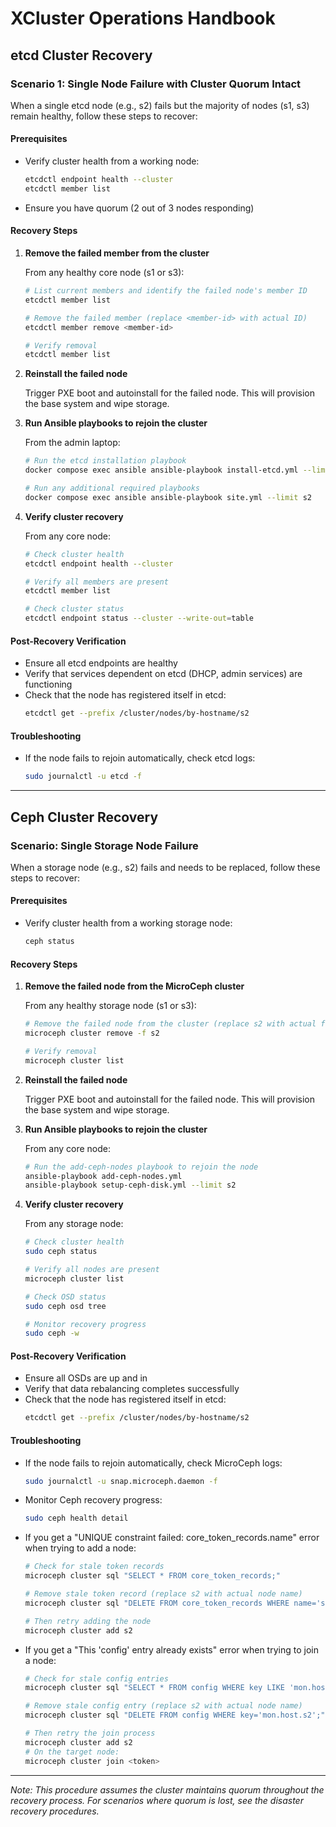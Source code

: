 # XCluster Operations Handbook

## etcd Cluster Recovery

### Scenario 1: Single Node Failure with Cluster Quorum Intact

When a single etcd node (e.g., s2) fails but the majority of nodes (s1, s3) remain healthy, follow these steps to recover:

#### Prerequisites
- Verify cluster health from a working node:
  ```bash
  etcdctl endpoint health --cluster
  etcdctl member list
  ```
- Ensure you have quorum (2 out of 3 nodes responding)

#### Recovery Steps

1. **Remove the failed member from the cluster**
   
   From any healthy core node (s1 or s3):
   ```bash
   # List current members and identify the failed node's member ID
   etcdctl member list
   
   # Remove the failed member (replace <member-id> with actual ID)
   etcdctl member remove <member-id>
   
   # Verify removal
   etcdctl member list
   ```

2. **Reinstall the failed node**
   
   Trigger PXE boot and autoinstall for the failed node.  This will provision the base system and wipe storage.

3. **Run Ansible playbooks to rejoin the cluster**
   
   From the admin laptop:
   ```bash
   # Run the etcd installation playbook
   docker compose exec ansible ansible-playbook install-etcd.yml --limit s2
   
   # Run any additional required playbooks
   docker compose exec ansible ansible-playbook site.yml --limit s2
   ```

4. **Verify cluster recovery**
   
   From any core node:
   ```bash
   # Check cluster health
   etcdctl endpoint health --cluster
   
   # Verify all members are present
   etcdctl member list
   
   # Check cluster status
   etcdctl endpoint status --cluster --write-out=table
   ```

#### Post-Recovery Verification

- Ensure all etcd endpoints are healthy
- Verify that services dependent on etcd (DHCP, admin services) are functioning
- Check that the node has registered itself in etcd:
  ```bash
  etcdctl get --prefix /cluster/nodes/by-hostname/s2
  ```

#### Troubleshooting

- If the node fails to rejoin automatically, check etcd logs:
  ```bash
  sudo journalctl -u etcd -f
  ```

---

## Ceph Cluster Recovery

### Scenario: Single Storage Node Failure

When a storage node (e.g., s2) fails and needs to be replaced, follow these steps to recover:

#### Prerequisites
- Verify cluster health from a working storage node:
  ```bash
  ceph status
  ```

#### Recovery Steps

1. **Remove the failed node from the MicroCeph cluster**
   
   From any healthy storage node (s1 or s3):
   ```bash
   # Remove the failed node from the cluster (replace s2 with actual failed node)
   microceph cluster remove -f s2
   
   # Verify removal
   microceph cluster list
   ```

2. **Reinstall the failed node**
   
   Trigger PXE boot and autoinstall for the failed node. This will provision the base system and wipe storage.

3. **Run Ansible playbooks to rejoin the cluster**
   
   From any core node:
   ```bash
   # Run the add-ceph-nodes playbook to rejoin the node
   ansible-playbook add-ceph-nodes.yml
   ansible-playbook setup-ceph-disk.yml --limit s2
   ```

4. **Verify cluster recovery**
   
   From any storage node:
   ```bash
   # Check cluster health
   sudo ceph status
   
   # Verify all nodes are present
   microceph cluster list
   
   # Check OSD status
   sudo ceph osd tree
   
   # Monitor recovery progress
   sudo ceph -w
   ```

#### Post-Recovery Verification

- Ensure all OSDs are up and in
- Verify that data rebalancing completes successfully
- Check that the node has registered itself in etcd:
  ```bash
  etcdctl get --prefix /cluster/nodes/by-hostname/s2
  ```

#### Troubleshooting

- If the node fails to rejoin automatically, check MicroCeph logs:
  ```bash
  sudo journalctl -u snap.microceph.daemon -f
  ```
- Monitor Ceph recovery progress:
  ```bash
  sudo ceph health detail
  ```
- If you get a "UNIQUE constraint failed: core_token_records.name" error when trying to add a node:
  ```bash
  # Check for stale token records
  microceph cluster sql "SELECT * FROM core_token_records;"
  
  # Remove stale token record (replace s2 with actual node name)
  microceph cluster sql "DELETE FROM core_token_records WHERE name='s2';"
  
  # Then retry adding the node
  microceph cluster add s2
  ```
- If you get a "This 'config' entry already exists" error when trying to join a node:
  ```bash
  # Check for stale config entries
  microceph cluster sql "SELECT * FROM config WHERE key LIKE 'mon.host.%';"
  
  # Remove stale config entry (replace s2 with actual node name)
  microceph cluster sql "DELETE FROM config WHERE key='mon.host.s2';"
  
  # Then retry the join process
  microceph cluster add s2
  # On the target node:
  microceph cluster join <token>
  ```
---

*Note: This procedure assumes the cluster maintains quorum throughout the recovery process. For scenarios where quorum is lost, see the disaster recovery procedures.*

